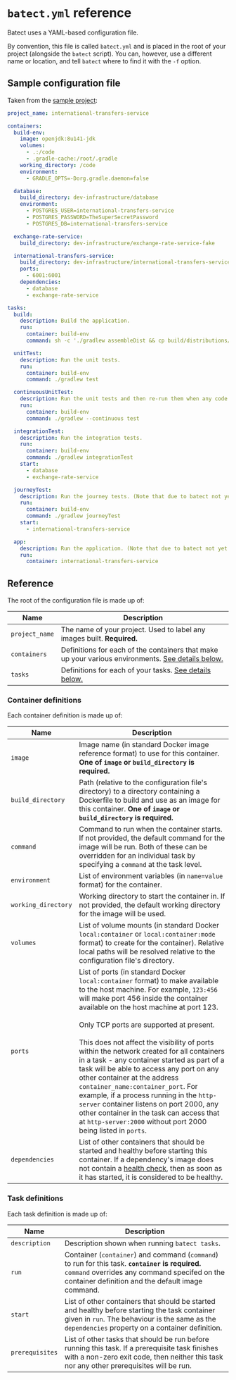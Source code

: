 # `batect.yml` reference

Batect uses a YAML-based configuration file.

By convention, this file is called `batect.yml` and is placed in the root of your project (alongside the `batect` script).
You can, however, use a different name or location, and tell `batect` where to find it with the `-f` option.

## Sample configuration file

Taken from the [sample project](https://github.com/charleskorn/batect-sample):

```yaml
project_name: international-transfers-service

containers:
  build-env:
    image: openjdk:8u141-jdk
    volumes:
      - .:/code
      - .gradle-cache:/root/.gradle
    working_directory: /code
    environment:
      - GRADLE_OPTS=-Dorg.gradle.daemon=false

  database:
    build_directory: dev-infrastructure/database
    environment:
      - POSTGRES_USER=international-transfers-service
      - POSTGRES_PASSWORD=TheSuperSecretPassword
      - POSTGRES_DB=international-transfers-service

  exchange-rate-service:
    build_directory: dev-infrastructure/exchange-rate-service-fake

  international-transfers-service:
    build_directory: dev-infrastructure/international-transfers-service
    ports:
      - 6001:6001
    dependencies:
      - database
      - exchange-rate-service

tasks:
  build:
    description: Build the application.
    run:
      container: build-env
      command: sh -c './gradlew assembleDist && cp build/distributions/international-transfers-service.zip dev-infrastructure/international-transfers-service/app.zip'

  unitTest:
    description: Run the unit tests.
    run:
      container: build-env
      command: ./gradlew test

  continuousUnitTest:
    description: Run the unit tests and then re-run them when any code changes are detected.
    run:
      container: build-env
      command: ./gradlew --continuous test

  integrationTest:
    description: Run the integration tests.
    run:
      container: build-env
      command: ./gradlew integrationTest
    start:
      - database
      - exchange-rate-service

  journeyTest:
    description: Run the journey tests. (Note that due to batect not yet supporting dependencies between tasks, you must run `batect run build` before running this task.)
    run:
      container: build-env
      command: ./gradlew journeyTest
    start:
      - international-transfers-service

  app:
    description: Run the application. (Note that due to batect not yet supporting dependencies between tasks, you must run `batect run build` before running this task.)
    run:
      container: international-transfers-service
```

## Reference

The root of the configuration file is made up of:

| Name | Description |
|---|---|
| `project_name` | The name of your project. Used to label any images built. **Required.** |
| `containers` | Definitions for each of the containers that make up your various environments. [See details below.](#container-definitions) |
| `tasks` | Definitions for each of your tasks. [See details below.](#task-definitions) |

### Container definitions

Each container definition is made up of:

| Name | Description |
|---|---|
| `image` | Image name (in standard Docker image reference format) to use for this container. **One of `image` or `build_directory` is required.** |
| `build_directory` | Path (relative to the configuration file's directory) to a directory containing a Dockerfile to build and use as an image for this container. **One of `image` or `build_directory` is required.** |
| `command` | Command to run when the container starts. If not provided, the default command for the image will be run. Both of these can be overridden for an individual task by specifying a `command` at the task level. |
| `environment` | List of environment variables (in `name=value` format) for the container. |
| `working_directory` | Working directory to start the container in. If not provided, the default working directory for the image will be used. |
| `volumes` | List of volume mounts (in standard Docker `local:container` or `local:container:mode` format) to create for the container). Relative local paths will be resolved relative to the configuration file's directory. |
| `ports` | List of ports (in standard Docker `local:container` format) to make available to the host machine. For example, `123:456` will make port 456 inside the container available on the host machine at port 123.<br /><br />Only TCP ports are supported at present.<br /><br />This does not affect the visibility of ports within the network created for all containers in a task - any container started as part of a task will be able to access any port on any other container at the address `container_name:container_port`. For example, if a process running in the `http-server` container listens on port 2000, any other container in the task can access that at `http-server:2000` without port 2000 being listed in `ports`. |
| `dependencies` | List of other containers that should be started and healthy before starting this container. If a dependency's image does not contain a [health check](https://docs.docker.com/engine/reference/builder/#healthcheck), then as soon as it has started, it is considered to be healthy. |

### Task definitions

Each task definition is made up of:

| Name | Description |
|---|---|
| `description` | Description shown when running `batect tasks`. |
| `run` | Container (`container`) and command (`command`) to run for this task. **`container` is required.** `command` overrides any command specifed on the container definition and the default image command. |
| `start` | List of other containers that should be started and healthy before starting the task container given in `run`. The behaviour is the same as the `dependencies` property on a container definition. |
| `prerequisites` | List of other tasks that should be run before running this task. If a prerequisite task finishes with a non-zero exit code, then neither this task nor any other prerequisites will be run. |
